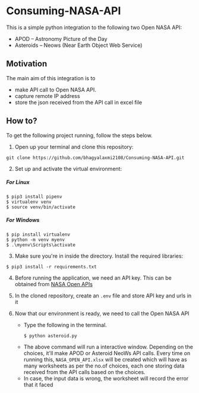 # Consuming-NASA-API

This is a simple python integration to the following two Open NASA API:
- APOD – Astronomy Picture of the Day
- Asteroids – Neows (Near Earth Object Web Service)


## Motivation

The main aim of this integration is to 
- make API call to Open NASA API.
- capture remote IP address
- store the json received from the API call in excel file

## How to?

To get the following project running, follow the steps below.

1. Open up your terminal and clone this repository:
```
git clone https://github.com/bhagyalaxmi2108/Consuming-NASA-API.git
```

2. Set up and activate the virtual environment:
##### For Linux
```
$ pip3 install pipenv
$ virtualenv venv
$ source venv/bin/activate
```
##### For Windows
```
$ pip install virtualenv
$ python -m venv myenv
$ .\myenv\Scripts\activate
```

3. Make sure you're in inside the directory. Install the required libraries:
```
$ pip3 install -r requirements.txt
```
4. Before running the application, we need an API key. This can be obtained from [NASA Open APIs](https://api.nasa.gov/)

5. In the cloned repository, create an `.env` file and store API key and urls in it

6. Now that our environment is ready, we need to call the Open NASA API
   - Type the following in the terminal.
     ```
     $ python asteroid.py
     ```
   - The above command will run a interactive window. Depending on the choices, it'll make APOD or Asteroid NeoWs API calls. Every time on running this, `NASA_OPEN_API.xlsx` will be created which will have as many worksheets as per the no.of choices, each one storing data received from the API calls based on the choices. 
   - In case, the input data is wrong, the worksheet will record the error that it faced


